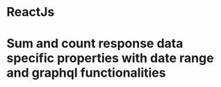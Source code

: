 # ReactJs
# Sum and count response data specific properties with date range and graphql functionalities

